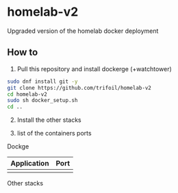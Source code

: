 # homelab-v2
Upgraded version of the homelab docker deployment

## How to

1) Pull this repository and install dockerge (+watchtower)

```sh
sudo dnf install git -y
git clone https://github.com/trifoil/homelab-v2
cd homelab-v2
sudo sh docker_setup.sh
cd ..
```

2) Install the other stacks

3) list of the containers ports

Dockge

|Application|Port|
|:--:|:--:|
|||

Other stacks

